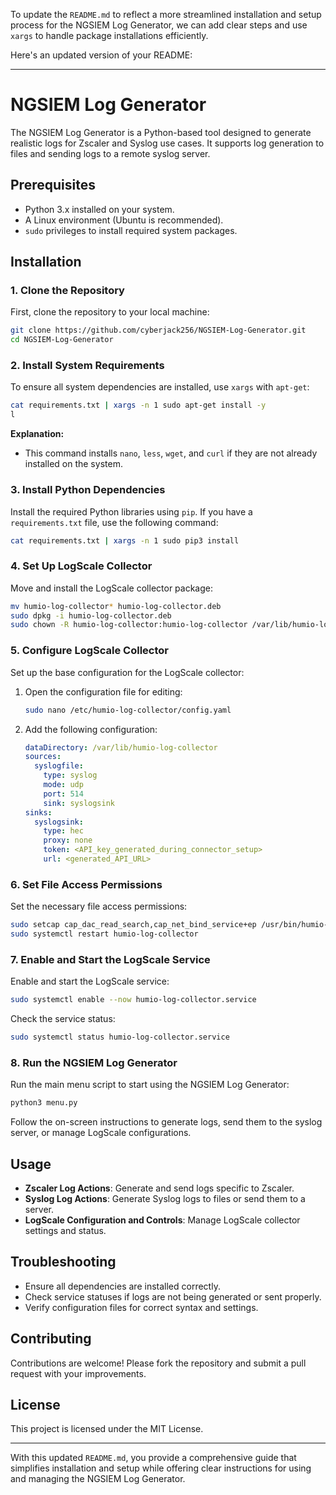 To update the `README.md` to reflect a more streamlined installation and setup process for the NGSIEM Log Generator, we can add clear steps and use `xargs` to handle package installations efficiently.

Here's an updated version of your README:

---

# NGSIEM Log Generator

The NGSIEM Log Generator is a Python-based tool designed to generate realistic logs for Zscaler and Syslog use cases. It supports log generation to files and sending logs to a remote syslog server.

## Prerequisites

- Python 3.x installed on your system.
- A Linux environment (Ubuntu is recommended).
- `sudo` privileges to install required system packages.

## Installation

### 1. Clone the Repository

First, clone the repository to your local machine:

```bash
git clone https://github.com/cyberjack256/NGSIEM-Log-Generator.git
cd NGSIEM-Log-Generator
```

### 2. Install System Requirements

To ensure all system dependencies are installed, use `xargs` with `apt-get`:

```bash
cat requirements.txt | xargs -n 1 sudo apt-get install -y
l
```

**Explanation:**
- This command installs `nano`, `less`, `wget`, and `curl` if they are not already installed on the system.

### 3. Install Python Dependencies

Install the required Python libraries using `pip`. If you have a `requirements.txt` file, use the following command:

```bash
cat requirements.txt | xargs -n 1 sudo pip3 install
```

### 4. Set Up LogScale Collector

Move and install the LogScale collector package:

```bash
mv humio-log-collector* humio-log-collector.deb
sudo dpkg -i humio-log-collector.deb
sudo chown -R humio-log-collector:humio-log-collector /var/lib/humio-log-collector
```

### 5. Configure LogScale Collector

Set up the base configuration for the LogScale collector:

1. Open the configuration file for editing:
   ```bash
   sudo nano /etc/humio-log-collector/config.yaml
   ```

2. Add the following configuration:

   ```yaml
   dataDirectory: /var/lib/humio-log-collector
   sources:
     syslogfile:
       type: syslog
       mode: udp
       port: 514
       sink: syslogsink
   sinks:
     syslogsink:
       type: hec
       proxy: none
       token: <API_key_generated_during_connector_setup>
       url: <generated_API_URL>
   ```

### 6. Set File Access Permissions

Set the necessary file access permissions:

```bash
sudo setcap cap_dac_read_search,cap_net_bind_service+ep /usr/bin/humio-log-collector
sudo systemctl restart humio-log-collector
```

### 7. Enable and Start the LogScale Service

Enable and start the LogScale service:

```bash
sudo systemctl enable --now humio-log-collector.service
```

Check the service status:

```bash
sudo systemctl status humio-log-collector.service
```

### 8. Run the NGSIEM Log Generator

Run the main menu script to start using the NGSIEM Log Generator:

```bash
python3 menu.py
```

Follow the on-screen instructions to generate logs, send them to the syslog server, or manage LogScale configurations.

## Usage

- **Zscaler Log Actions**: Generate and send logs specific to Zscaler.
- **Syslog Log Actions**: Generate Syslog logs to files or send them to a server.
- **LogScale Configuration and Controls**: Manage LogScale collector settings and status.

## Troubleshooting

- Ensure all dependencies are installed correctly.
- Check service statuses if logs are not being generated or sent properly.
- Verify configuration files for correct syntax and settings.

## Contributing

Contributions are welcome! Please fork the repository and submit a pull request with your improvements.

## License

This project is licensed under the MIT License.

---

With this updated `README.md`, you provide a comprehensive guide that simplifies installation and setup while offering clear instructions for using and managing the NGSIEM Log Generator.